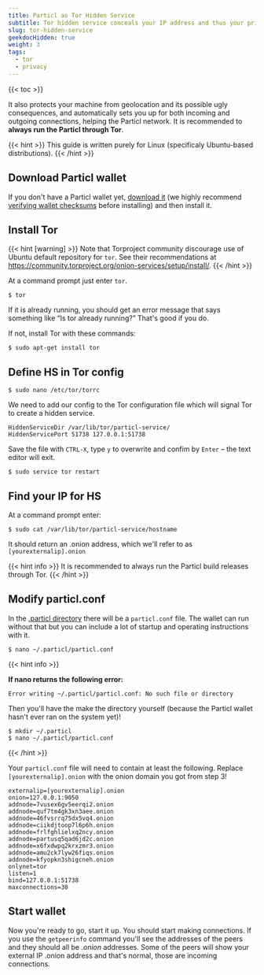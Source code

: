 ```yaml
---
title: Particl as Tor Hidden Service
subtitle: Tor hidden service conceals your IP address and thus your privacy 
slug: tor-hidden-service
geekdocHidden: true
weight: 3
tags:
  - tor
  - privacy
---
```


{{< toc >}}

It also protects your machine from geolocation and its possible ugly consequences, and automatically sets you up for both incoming and outgoing connections, helping the Particl network. It is recommended to **always run the Particl through Tor**.

{{< hint >}}
This guide is written purely for Linux (specificaly Ubuntu-based distributions).
{{< /hint >}}


## Download Particl wallet

If you don't have a Particl wallet yet, [download it](learn:wallets:) (we highly recommend [verifying wallet checksums](tutorial:verify-downloads) before installing) and then install it.


## Install Tor

{{< hint [warning] >}} 
Note that Torproject community discourage use of Ubuntu default repository for `tor`. See their recommendations at <https://community.torproject.org/onion-services/setup/install/>.
{{< /hint >}}

At a command prompt just enter `tor`.

    $ tor

If it is already running, you should get an error message that says something like “Is tor already running?” That's good if you do.

If not, install Tor with these commands:

    $ sudo apt-get install tor


## Define HS in Tor config

    $ sudo nano /etc/tor/torrc

We need to add our config to the Tor configuration file which will signal Tor to create a hidden service.

    HiddenServiceDir /var/lib/tor/particl-service/
    HiddenServicePort 51738 127.0.0.1:51738

Save the file with `CTRL-X`, type `y` to overwrite and confim by `Enter` – the text editor will exit.

    $ sudo service tor restart


## Find your IP for HS

At a command prompt enter:

    $ sudo cat /var/lib/tor/particl-service/hostname

It should return an .onion address, which we'll refer to as `[yourexternalip].onion`

{{< hint info >}}
It is recommended to always run the Particl build releases through Tor.
{{< /hint >}}


## Modify particl.conf

In the [.particl directory](/tutorial/security/backup-restore-wallet/) there will be a `particl.conf` file. The wallet can run without that but you can include a lot of startup and operating instructions with it.

    $ nano ~/.particl/particl.conf

{{< hint info >}}

**If nano returns the following error:**

    Error writing ~/.particl/particl.conf: No such file or directory

Then you'll have the make the directory yourself (because the Particl wallet hasn't ever ran on the system yet)!

    $ mkdir ~/.particl
    $ nano ~/.particl/particl.conf

{{< /hint >}}

Your `particl.conf` file will need to contain at least the following. Replace `[yourexternalip].onion` with the onion domain you got from step 3!

```
externalip=[yourexternalip].onion
onion=127.0.0.1:9050
addnode=7vusex6gv5eerqi2.onion
addnode=quf7tm4gk3xn3aee.onion
addnode=46fvsrrq75dx5vq4.onion
addnode=ciikdjtoop7l6p6h.onion
addnode=frlfghlielxq2ncy.onion
addnode=partusq5qad6jd2c.onion
addnode=x6fxdwpq2krxzmr3.onion
addnode=amu2ck7lyw26fiqs.onion
addnode=kfyopkn3shigcneh.onion
onlynet=tor
listen=1
bind=127.0.0.1:51738
maxconnections=30
```

## Start wallet

Now you're ready to go, start it up. You should start making connections. If you use the `getpeerinfo` command you'll see the addresses of the peers and they should all be _.onion_ addresses. Some of the peers will show your external IP .onion address and that's normal, those are incoming connections.
